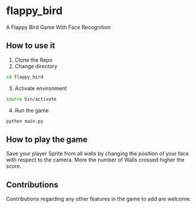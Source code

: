 # flappy_bird
A Flappy Bird Game With Face Recognition 

## How to use it
1. Clone the Repo 
2. Change directory
```bash 
cd flappy_bird
```
3. Activate environment
```bash 
source bin/activate
```
4. Run the game
```bash 
python main.py
```

## How to play the game
Save your player Sprite from all walls by changing the position of your face with respect to the camera. 
More the number of Walls crossed higher the score.

## Contributions
Contributions regarding any other features in the game to add are welcome.
